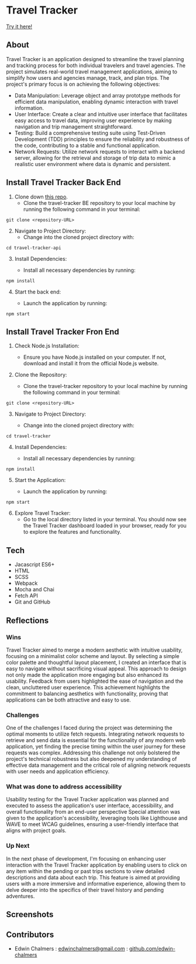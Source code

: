 # Travel Tracker

[Try it here!](https://edwin-chalmers.github.io/travel-tracker/)

## About
Travel Tracker is an application designed to streamline the travel planning and tracking process for both individual travelers and travel agencies. The project simulates real-world travel management applications, aiming to simplify how users and agencies manage, track, and plan trips. The project's primary focus is on achieving the following objectives:

  - Data Manipulation: Leverage object and array prototype methods for efficient data manipulation, enabling dynamic interaction with travel information.
  - User Interface: Create a clear and intuitive user interface that facilitates easy access to travel data, improving user experience by making navigation and trip management straightforward.
  - Testing: Build a comprehensive testing suite using Test-Driven Development (TDD) principles to ensure the reliability and robustness of the code, contributing to a stable and functional application.
  - Network Requests: Utilize network requests to interact with a backend server, allowing for the retrieval and storage of trip data to mimic a realistic user environment where data is dynamic and persistent.

## Install Travel Tracker Back End

1. Clone down [this repo](https://github.com/turingschool-examples/travel-tracker-api). 
    * Clone the travel-tracker BE repository to your local machine by running the following command in your terminal:
```
git clone <repository-URL>
```
2. Navigate to Project Directory:
    * Change into the cloned project directory with:
```
cd travel-tracker-api
```
3. Install Dependencies:

    * Install all necessary dependencies by running:
```
npm install
```
4. Start the back end:

    * Launch the application by running:
```
npm start
```

## Install Travel Tracker Fron End

1. Check Node.js Installation: 
    * Ensure you have Node.js installed on your computer. If not, download and install it from the official Node.js website.

2. Clone the Repository: 
    * Clone the travel-tracker repository to your local machine by running the following command in your terminal:
```
git clone <repository-URL>
```
3. Navigate to Project Directory:

    * Change into the cloned project directory with:
```
cd travel-tracker
```
4. Install Dependencies:

    * Install all necessary dependencies by running:
```
npm install
```
5. Start the Application:

    * Launch the application by running:
```
npm start
```
6. Explore Travel Tracker:
    * Go to the local directory listed in your terminal. You should now see the Travel Tracker dashboard loaded in your browser, ready for you to explore the features and functionality.


## Tech
  - Jacascript ES6+
  - HTML
  - SCSS
  - Webpack
  - Mocha and Chai
  - Fetch API
  - Git and GitHub

## Reflections

  ### Wins
Travel Tracker aimed to merge a modern aesthetic with intuitive usability, focusing on a minimalist color scheme and layout. By selecting a simple color palette and thoughtful layout placement, I created an interface that is easy to navigate without sacrificing visual appeal. This approach to design not only made the application more engaging but also enhanced its usability. Feedback from users highlighted the ease of navigation and the clean, uncluttered user experience. This achievement highlights the commitment to balancing aesthetics with functionality, proving that applications can be both attractive and easy to use.

  ### Challenges
One of the challenges I faced during the project was determining the optimal moments to utilize fetch requests. Integrating network requests to retrieve and send data is essential for the functionality of any modern web application, yet finding the precise timing within the user journey for these requests was complex. Addressing this challenge not only bolstered the project's technical robustness but also deepened my understanding of effective data management and the critical role of aligning network requests with user needs and application efficiency.

  ### What was done to address accessibility
Usability testing for the Travel Tracker application was planned and executed to assess the application's user interface, accessibility, and overall functionality from an end-user perspective Special attention was given to the application's accessibility, leveraging tools like Lighthouse and WAVE to meet WCAG guidelines, ensuring a user-friendly interface that aligns with project goals.

  ### Up Next
In the next phase of development, I'm focusing on enhancing user interaction with the Travel Tracker application by enabling users to click on any item within the pending or past trips sections to view detailed descriptions and data about each trip. This feature is aimed at providing users with a more immersive and informative experience, allowing them to delve deeper into the specifics of their travel history and pending adventures.

## Screenshots


## Contributors
- Edwin Chalmers : edwinchalmers@gmail.com : [github.com/edwin-chalmers](https://github.com/edwin-chalmers)

